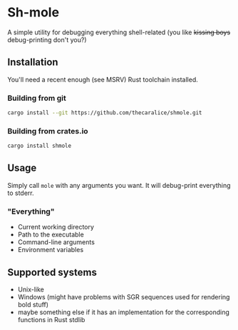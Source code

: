 # Sh-mole

A simple utility for debugging everything shell-related (you like ~~kissing boys~~ debug-printing don't you?)

## Installation

You'll need a recent enough (see MSRV) Rust toolchain installed.

### Building from git

```sh
cargo install --git https://github.com/thecaralice/shmole.git
```

### Building from crates.io

```sh
cargo install shmole
```

## Usage

Simply call `mole` with any arguments you want. It will debug-print everything to stderr.

### "Everything"

- Current working directory
- Path to the executable
- Command-line arguments
- Environment variables

## Supported systems

- Unix-like
- Windows (might have problems with SGR sequences used for rendering bold stuff)
- maybe something else if it has an implementation for the corresponding functions in Rust stdlib
